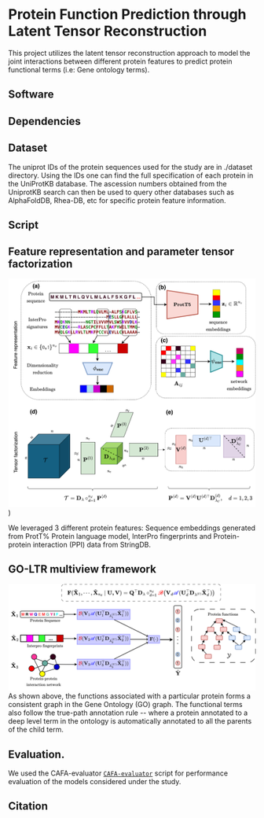# Protein Function Prediction through Latent Tensor Reconstruction

This project utilizes the latent tensor reconstruction approach to model the joint interactions between different protein features to predict protein functional terms (i.e: Gene ontology terms).

## Software

## Dependencies

## Dataset
The uniprot IDs of the protein sequences used for the study are in ./dataset directory.
Using the IDs one can find the full specification of each protein in the UniProtKB database.
The ascession numbers obtained from the UniprotKB search can then be used to query other databases such as AlphaFoldDB, Rhea-DB, etc for specific protein feature information.

## Script

## Feature representation and parameter tensor factorization

![Image Alt text](./images/Feature_representation_tensor_factorization.png "Feature representation and Tensor factorization employed in GO-LTR"))

We leveraged 3 different protein features: Sequence embeddings generated from ProtT% Protein language model, InterPro fingerprints and Protein-protein interaction (PPI) data from StringDB.

## GO-LTR multiview framework
![Image Alt text](./images/GO_LTR_multiview_workflow.png "Illustration of the GO-LTR multiview workflow")
As shown above, the functions associated with a particular protein forms a consistent graph in the Gene Ontology (GO) graph. The functional terms also follow the true-path annotation rule -- where a protein annotated to a deep level term in the ontology is automatically annotated to all the parents of the child term. 



## Evaluation. 
We used the CAFA-evaluator [`CAFA-evaluator`](https://github.com/BioComputingUP/CAFA-evaluator/tree/kaggle) script for performance evaluation of the models considered under the study.


## Citation

 